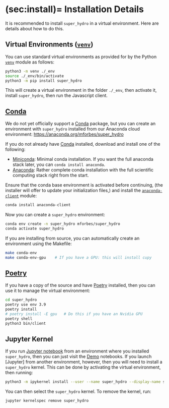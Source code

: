 (sec:install)=
Installation Details
====================

It is recommended to install `super_hydro` in a virtual environment.  Here are details
about how to do this.

## Virtual Environments ([`venv`])

You can use standard virtual environments as provided for by the Python [`venv`] module
as follows:

```bash
python3 -m venv ./_env
source ./_env/bin/activate
python3 -m pip install super_hydro
```

This will create a virtual environment in the folder `./_env`, then activate it, install
`super_hydro`, then run the Javascript client.

## [Conda]

We do not yet officially support a [Conda] package, but you can create an environment
with `super_hydro` installed from our Anaconda cloud environment:
https://anaconda.org/mforbes/super_hydro


If you do not already have [Conda] installed, download and install one of the
following: 
*   [Miniconda](https://conda.io/en/latest/miniconda.html): Minimal conda
    installation.  If you want the full anaconda stack later, you can `conda install
    anaconda`.
*   [Anaconda](https://www.anaconda.com/distribution/): Rather complete conda
    installation with the full scientific computing stack right from the start.

Ensure that the conda base environment is activated before continuing, (the
installer will offer to update your initialization files,) and install the
[`anaconda-client`] module:
    
```bash
conda install anaconda-client
```

Now you can create a `super_hydro` environment:

```bash
conda env create -n super_hydro mforbes/super_hydro
conda activate super_hydro
```

If you are installing from source, you can automatically create an environment using the
Makefile:

```bash
make conda-env
make conda-env-gpu    # If you have a GPU: this will install cupy
```

## [Poetry]

If you have a copy of the source and have [Poetry] installed, then you can use it to
manage the virtual environment:

```bash
cd super_hydro
poetry use env 3.9
poetry install
# poetry install -E gpu   # Do this if you have an Nvidia GPU
poetry shell
python3 bin/client
```

## Jupyter Kernel

If you run [Jupyter notebook] from an environment where you installed `super_hydro`,
then you can just visit the [Demo](Demos) notebooks.  If you launch [Jupyter] from
another environment, however, then you will need to install a `super_hydro` kernel.
This can be done by activating the virtual environment, then running:

```bash
python3 -m ipykernel install --user --name super_hydro --display-name super_hydro
```

You can then select the `super_hydro` kernel.  To remove the kernel, run:

```bash
jupyter kernelspec remove super_hydro
```



[Jupyter notebook]: <https://jupyter.org> "Jupyter Notebook"
[Conda]: <https://docs.conda.io> "Conda"
[Miniconda]: <https://docs.conda.io/en/latest/miniconda.html> "Miniconda"
[`venv`]: <https://docs.python.org/3/library/venv.html> "Creation of virtual environments"
[`anaconda-client`]: <https://github.com/Anaconda-Platform/anaconda-client> "Anaconda Client"
[Poetry]: <https://python-poetry.org> "Poetry: Python packaging and dependency management made easy"
